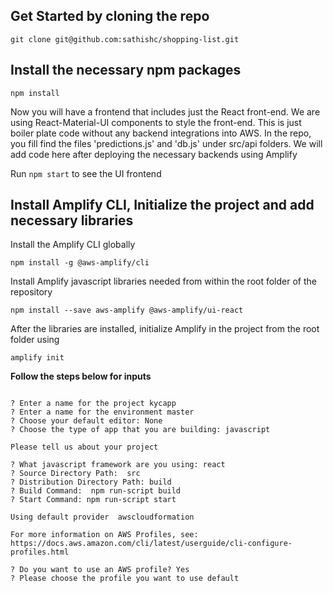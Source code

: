 ## Get Started by cloning the repo

`git clone git@github.com:sathishc/shopping-list.git`


## Install the necessary npm packages

`npm install`

Now you will have a frontend that includes just the React front-end. We are using React-Material-UI components to style the front-end. This is just boiler plate code without any backend integrations into AWS. In the repo, you fill find the files 'predictions.js' and 'db.js' under src/api folders. We will add code here after deploying the necessary backends using Amplify 

Run `npm start` to see the UI frontend

## Install Amplify CLI, Initialize the project and add necessary libraries

Install the Amplify CLI globally

`npm install -g @aws-amplify/cli`

Install Amplify javascript libraries needed from within the root folder of the repository

`npm install --save aws-amplify @aws-amplify/ui-react`

After the libraries are installed, initialize Amplify in the project from the root folder using

`amplify init`

**Follow the steps below for inputs**

```

? Enter a name for the project kycapp
? Enter a name for the environment master
? Choose your default editor: None
? Choose the type of app that you are building: javascript

Please tell us about your project

? What javascript framework are you using: react
? Source Directory Path:  src
? Distribution Directory Path: build
? Build Command:  npm run-script build
? Start Command: npm run-script start

Using default provider  awscloudformation

For more information on AWS Profiles, see:
https://docs.aws.amazon.com/cli/latest/userguide/cli-configure-profiles.html

? Do you want to use an AWS profile? Yes
? Please choose the profile you want to use default

```



